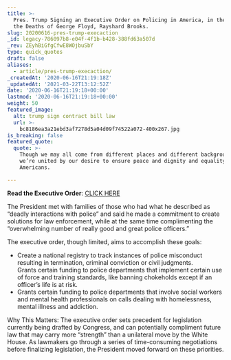 ```yaml
---
title: >-
  Pres. Trump Signing an Executive Order on Policing in America, in the Wake of
  the Deaths of George Floyd, Rayshard Brooks.
slug: 20200616-pres-trump-execaction
_id: legacy-786097b8-e04f-4f1b-b428-388fd63a507d
_rev: ZEyhBiGfgCfwE8WOjbuSbY
type: quick_quotes
draft: false
aliases:
  - article/pres-trump-execaction/
_createdAt: '2020-06-16T21:19:18Z'
_updatedAt: '2021-03-22T13:12:52Z'
date: '2020-06-16T21:19:18+00:00'
lastmod: '2020-06-16T21:19:18+00:00'
weight: 50
featured_image:
  alt: trump sign contract bill law
  url: >-
    bc8186ea3a21ebd3af7278d5a04d09f74522a072-400x267.jpg
is_breaking: false
featured_quote:
  quote: >-
    Though we may all come from different places and different backgrounds,
    we’re united by our desire to ensure peace and dignity and equality for all
    Americans.

---
```

**Read the Executive Order**: [CLICK HERE](https://www.whitehouse.gov/presidential-actions/executive-order-safe-policing-safe-communities/)

The President met with families of those who had what he described as “deadly interactions with police” and said he made a commitment to create solutions for law enforcement, while at the same time complimenting the “overwhelming number of really good and great police officers.”

The executive order, though limited, aims to accomplish these goals:

* Create a national registry to track instances of police misconduct resulting in termination, criminal conviction or civil judgments.  
Grants certain funding to police departments that implement certain use of force and training standards, like banning chokeholds except if an officer’s life is at risk.
* Grants certain funding to police departments that involve social workers and mental health professionals on calls dealing with homelessness, mental illness and addiction.

Why This Matters: The executive order sets precedent for legislation currently being drafted by Congress, and can potentially compliment future law that may carry more “strength” than a unilateral move by the White House. As lawmakers go through a series of time-consuming negotiations before finalizing legislation, the President moved forward on these priorities.